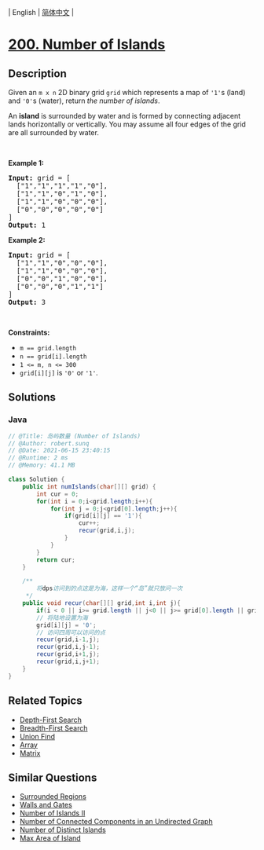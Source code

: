
| English | [简体中文](README.md) |

# [200. Number of Islands](https://leetcode.cn//problems/number-of-islands/)

## Description

<p>Given an <code>m x n</code> 2D binary grid <code>grid</code> which represents a map of <code>&#39;1&#39;</code>s (land) and <code>&#39;0&#39;</code>s (water), return <em>the number of islands</em>.</p>

<p>An <strong>island</strong> is surrounded by water and is formed by connecting adjacent lands horizontally or vertically. You may assume all four edges of the grid are all surrounded by water.</p>

<p>&nbsp;</p>
<p><strong class="example">Example 1:</strong></p>

<pre>
<strong>Input:</strong> grid = [
  [&quot;1&quot;,&quot;1&quot;,&quot;1&quot;,&quot;1&quot;,&quot;0&quot;],
  [&quot;1&quot;,&quot;1&quot;,&quot;0&quot;,&quot;1&quot;,&quot;0&quot;],
  [&quot;1&quot;,&quot;1&quot;,&quot;0&quot;,&quot;0&quot;,&quot;0&quot;],
  [&quot;0&quot;,&quot;0&quot;,&quot;0&quot;,&quot;0&quot;,&quot;0&quot;]
]
<strong>Output:</strong> 1
</pre>

<p><strong class="example">Example 2:</strong></p>

<pre>
<strong>Input:</strong> grid = [
  [&quot;1&quot;,&quot;1&quot;,&quot;0&quot;,&quot;0&quot;,&quot;0&quot;],
  [&quot;1&quot;,&quot;1&quot;,&quot;0&quot;,&quot;0&quot;,&quot;0&quot;],
  [&quot;0&quot;,&quot;0&quot;,&quot;1&quot;,&quot;0&quot;,&quot;0&quot;],
  [&quot;0&quot;,&quot;0&quot;,&quot;0&quot;,&quot;1&quot;,&quot;1&quot;]
]
<strong>Output:</strong> 3
</pre>

<p>&nbsp;</p>
<p><strong>Constraints:</strong></p>

<ul>
	<li><code>m == grid.length</code></li>
	<li><code>n == grid[i].length</code></li>
	<li><code>1 &lt;= m, n &lt;= 300</code></li>
	<li><code>grid[i][j]</code> is <code>&#39;0&#39;</code> or <code>&#39;1&#39;</code>.</li>
</ul>


## Solutions


### Java

```Java
// @Title: 岛屿数量 (Number of Islands)
// @Author: robert.sunq
// @Date: 2021-06-15 23:40:15
// @Runtime: 2 ms
// @Memory: 41.1 MB

class Solution {
    public int numIslands(char[][] grid) {
        int cur = 0;
        for(int i = 0;i<grid.length;i++){
            for(int j = 0;j<grid[0].length;j++){
                if(grid[i][j] == '1'){
                    cur++;
                    recur(grid,i,j);
                }
            }
        }
        return cur;
    }

    /**
        将dps访问到的点这是为海，这样一个“岛”就只放问一次
     */
    public void recur(char[][] grid,int i,int j){
        if(i < 0 || i>= grid.length || j<0 || j>= grid[0].length || grid[i][j] == '0') return ;
        // 将陆地设置为海
        grid[i][j] = '0';
        // 访问四周可以访问的点
        recur(grid,i-1,j);
        recur(grid,i,j-1);
        recur(grid,i+1,j);
        recur(grid,i,j+1);
    }
}
```



## Related Topics

- [Depth-First Search](https://leetcode.cn//tag/depth-first-search)
- [Breadth-First Search](https://leetcode.cn//tag/breadth-first-search)
- [Union Find](https://leetcode.cn//tag/union-find)
- [Array](https://leetcode.cn//tag/array)
- [Matrix](https://leetcode.cn//tag/matrix)

## Similar Questions

- [Surrounded Regions](../surrounded-regions/README_EN.md)
- [Walls and Gates](../walls-and-gates/README_EN.md)
- [Number of Islands II](../number-of-islands-ii/README_EN.md)
- [Number of Connected Components in an Undirected Graph](../number-of-connected-components-in-an-undirected-graph/README_EN.md)
- [Number of Distinct Islands](../number-of-distinct-islands/README_EN.md)
- [Max Area of Island](../max-area-of-island/README_EN.md)
